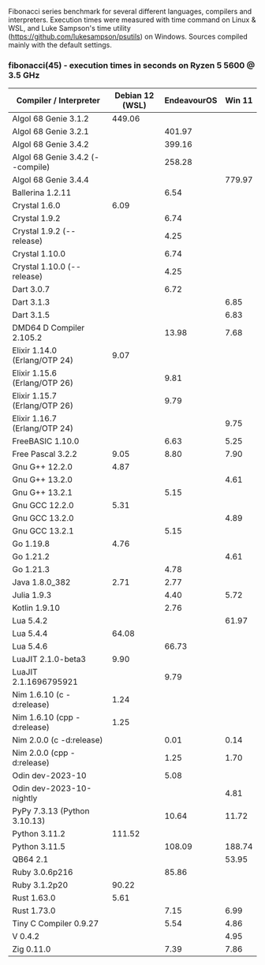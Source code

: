 Fibonacci series benchmark for several different languages, compilers and interpreters. Execution times were measured with time command on Linux & WSL, and Luke Sampson's time utility (https://github.com/lukesampson/psutils) on Windows. Sources compiled mainly with the default settings.

### fibonacci(45) - execution times in seconds on Ryzen 5 5600 @ 3.5 GHz
| Compiler / Interpreter | Debian 12 (WSL) | EndeavourOS | Win 11 |
| -------------------------------- | ------ | ------ | ------ |
| Algol 68 Genie 3.1.2             | 449.06 |        |        |
| Algol 68 Genie 3.2.1             |        | 401.97 |        |
| Algol 68 Genie 3.4.2             |        | 399.16 |        |
| Algol 68 Genie 3.4.2 (--compile) |        | 258.28 |        |
| Algol 68 Genie 3.4.4             |        |        | 779.97 |
| Ballerina 1.2.11                 |        |   6.54 |        |
| Crystal 1.6.0                    |   6.09 |        |        |
| Crystal 1.9.2                    |        |   6.74 |        |
| Crystal 1.9.2 (--release)        |        |   4.25 |        |
| Crystal 1.10.0                   |        |   6.74 |        |
| Crystal 1.10.0 (--release)       |        |   4.25 |        |
| Dart 3.0.7                       |        |   6.72 |        |
| Dart 3.1.3                       |        |        |   6.85 |
| Dart 3.1.5                       |        |        |   6.83 |
| DMD64 D Compiler 2.105.2         |        |  13.98 |   7.68 |
| Elixir 1.14.0 (Erlang/OTP 24)    |   9.07 |        |        |
| Elixir 1.15.6 (Erlang/OTP 26)    |        |   9.81 |        |
| Elixir 1.15.7 (Erlang/OTP 26)    |        |   9.79 |        |
| Elixir 1.16.7 (Erlang/OTP 24)    |        |        |   9.75 |
| FreeBASIC 1.10.0                 |        |   6.63 |   5.25 |
| Free Pascal 3.2.2                |   9.05 |   8.80 |   7.90 |
| Gnu G++ 12.2.0                   |   4.87 |        |        |
| Gnu G++ 13.2.0                   |        |        |   4.61 |
| Gnu G++ 13.2.1                   |        |   5.15 |        |
| Gnu GCC 12.2.0                   |   5.31 |        |        |
| Gnu GCC 13.2.0                   |        |        |   4.89 |
| Gnu GCC 13.2.1                   |        |   5.15 |        |
| Go 1.19.8                        |   4.76 |        |        |
| Go 1.21.2                        |        |        |   4.61 |
| Go 1.21.3                        |        |   4.78 |        |
| Java 1.8.0_382                   |   2.71 |   2.77 |        |
| Julia 1.9.3                      |        |   4.40 |   5.72 |
| Kotlin 1.9.10                    |        |   2.76 |        |
| Lua 5.4.2                        |        |        |  61.97 |
| Lua 5.4.4                        |  64.08 |        |        |
| Lua 5.4.6                        |        |  66.73 |        |
| LuaJIT 2.1.0-beta3               |   9.90 |        |        |
| LuaJIT 2.1.1696795921            |        |   9.79 |        |
| Nim 1.6.10 (c -d:release)        |   1.24 |        |        |
| Nim 1.6.10 (cpp -d:release)      |   1.25 |        |        |
| Nim 2.0.0 (c -d:release)         |        |   0.01 |   0.14 |
| Nim 2.0.0 (cpp -d:release)       |        |   1.25 |   1.70 |
| Odin dev-2023-10                 |        |   5.08 |        |
| Odin dev-2023-10-nightly         |        |        |   4.81 |
| PyPy 7.3.13 (Python 3.10.13)     |        |  10.64 |  11.72 |
| Python 3.11.2                    | 111.52 |        |        |
| Python 3.11.5                    |        | 108.09 | 188.74 |
| QB64 2.1                         |        |        |  53.95 |
| Ruby 3.0.6p216                   |        |  85.86 |        |
| Ruby 3.1.2p20                    |  90.22 |        |        |
| Rust 1.63.0                      |   5.61 |        |        |
| Rust 1.73.0                      |        |   7.15 |   6.99 |
| Tiny C Compiler 0.9.27           |        |   5.54 |   4.86 |
| V 0.4.2                          |        |        |   4.95 |
| Zig 0.11.0                       |        |   7.39 |   7.86 |
